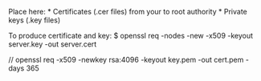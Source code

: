 Place here:
    * Certificates (.cer files) from your to root authority
    * Private keys (.key files)

To produce certificate and key:
    $ openssl req -nodes -new -x509 -keyout server.key -out server.cert

// openssl req -x509 -newkey rsa:4096 -keyout key.pem -out cert.pem -days 365
